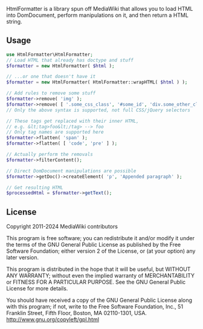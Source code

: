 HtmlFormatter is a library spun off MediaWiki that allows you to load HTML into DomDocument, perform manipulations on it, and then return a HTML string.

Usage
-----

```php
use HtmlFormatter\HtmlFormatter;
// Load HTML that already has doctype and stuff
$formatter = new HtmlFormatter( $html );

// ...or one that doesn't have it
$formatter = new HtmlFormatter( HtmlFormatter::wrapHTML( $html ) );

// Add rules to remove some stuff
$formatter->remove( 'img' );
$formatter->remove( [ '.some_css_class', '#some_id', 'div.some_other_class' ] );
// Only the above syntax is supported, not full CSS/jQuery selectors

// These tags get replaced with their inner HTML,
// e.g. &lt;tag>foo&lt;/tag> --> foo
// Only tag names are supported here
$formatter->flatten( 'span' );
$formatter->flatten( [ 'code', 'pre' ] );

// Actually perform the removals
$formatter->filterContent();

// Direct DomDocument manipulations are possible
$formatter->getDoc()->createElement( 'p', 'Appended paragraph' );

// Get resulting HTML
$processedHtml = $formatter->getText();
```

License
-------
Copyright 2011-2024 MediaWiki contributors

This program is free software; you can redistribute it and/or modify
it under the terms of the GNU General Public License as published by
the Free Software Foundation; either version 2 of the License, or
(at your option) any later version.

This program is distributed in the hope that it will be useful,
but WITHOUT ANY WARRANTY; without even the implied warranty of
MERCHANTABILITY or FITNESS FOR A PARTICULAR PURPOSE. See the
GNU General Public License for more details.

You should have received a copy of the GNU General Public License along
with this program; if not, write to the Free Software Foundation, Inc.,
51 Franklin Street, Fifth Floor, Boston, MA 02110-1301, USA.
<http://www.gnu.org/copyleft/gpl.html>
